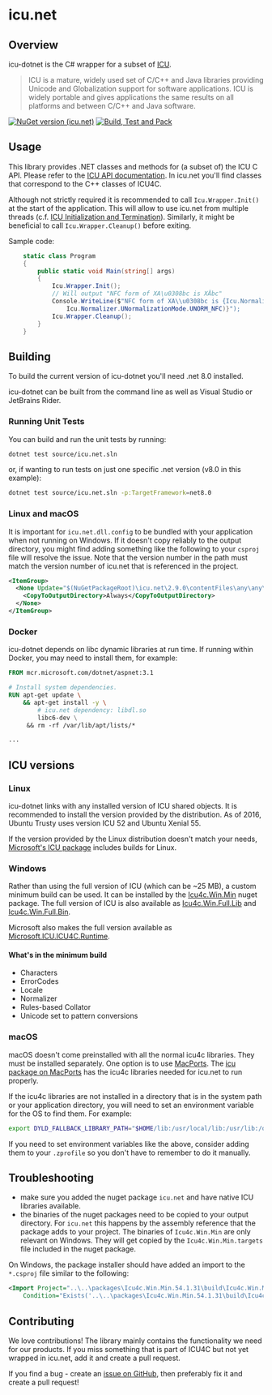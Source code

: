 # icu.net

## Overview

icu-dotnet is the C# wrapper for a subset of [ICU](https://icu.unicode.org/).

> ICU is a mature, widely used set of C/C++ and Java libraries providing Unicode and Globalization support
> for software applications. ICU is widely portable and gives applications the same results on all platforms
> and between C/C++ and Java software.

[![NuGet version (icu.net)](https://img.shields.io/nuget/v/icu.net.svg?style=flat-square)](https://www.nuget.org/packages/icu.net/)
[![Build, Test and Pack](https://github.com/sillsdev/icu-dotnet/actions/workflows/CI-CD.yml/badge.svg)](https://github.com/sillsdev/icu-dotnet/actions/workflows/CI-CD.yml)

## Usage

This library provides .NET classes and methods for (a subset of) the ICU C API. Please refer to the
[ICU API documentation](https://unicode-org.github.io/icu-docs/apidoc/released/icu4c/). In icu.net
you'll find classes that correspond to the C++ classes of ICU4C.

Although not strictly required it is recommended to call `Icu.Wrapper.Init()` at the start of
the application. This will allow to use icu.net from multiple threads
(c.f. [ICU Initialization and Termination](https://unicode-org.github.io/icu/userguide/icu/design.html#icu4c-initialization-and-termination)).
Similarly, it might be beneficial to call `Icu.Wrapper.Cleanup()` before exiting.

Sample code:

``` csharp
    static class Program
    {
        public static void Main(string[] args)
        {
            Icu.Wrapper.Init();
            // Will output "NFC form of XA\u0308bc is XÄbc"
            Console.WriteLine($"NFC form of XA\\u0308bc is {Icu.Normalizer.Normalize("XA\u0308bc",
                Icu.Normalizer.UNormalizationMode.UNORM_NFC)}");
            Icu.Wrapper.Cleanup();
        }
    }
```

## Building

To build the current version of icu-dotnet you'll need .net 8.0 installed.

icu-dotnet can be built from the command line as well as Visual Studio or JetBrains Rider.

### Running Unit Tests

You can build and run the unit tests by running:

```bash
dotnet test source/icu.net.sln
```

or, if wanting to run tests on just one specific .net version (v8.0 in this example):

```bash
dotnet test source/icu.net.sln -p:TargetFramework=net8.0
```

### Linux and macOS

It is important for `icu.net.dll.config` to be bundled with your application when not
running on Windows. If it doesn't copy reliably to the output directory, you might find
adding something like the following to your `csproj` file will resolve the issue. Note
that the version number in the path must match the version number of icu.net that is
referenced in the project.

```xml
<ItemGroup>
  <None Update="$(NuGetPackageRoot)\icu.net\2.9.0\contentFiles\any\any\icu.net.dll.config">
    <CopyToOutputDirectory>Always</CopyToOutputDirectory>
  </None>
</ItemGroup>
```

### Docker

icu-dotnet depends on libc dynamic libraries at run time. If running within Docker, you may
need to install them, for example:

```Dockerfile
FROM mcr.microsoft.com/dotnet/aspnet:3.1

# Install system dependencies.
RUN apt-get update \
    && apt-get install -y \
        # icu.net dependency: libdl.so
        libc6-dev \
     && rm -rf /var/lib/apt/lists/*

...
```

## ICU versions

### Linux

icu-dotnet links with any installed version of ICU shared objects. It is
recommended to install the version provided by the distribution.  As of 2016,
Ubuntu Trusty uses version ICU 52 and Ubuntu Xenial 55.

If the version provided by the Linux distribution doesn't match your needs,
[Microsoft's ICU package](https://www.nuget.org/packages/Microsoft.ICU.ICU4C.Runtime/)
includes builds for Linux.

### Windows

Rather than using the full version of ICU (which can be ~25 MB), a custom minimum
build can be used. It can be installed by the
[Icu4c.Win.Min](https://www.nuget.org/packages/Icu4c.Win.Min/) nuget package.
The full version of ICU is also available as
[Icu4c.Win.Full.Lib](https://www.nuget.org/packages/Icu4c.Win.Full.Lib/) and
[Icu4c.Win.Full.Bin](https://www.nuget.org/packages/Icu4c.Win.Full.Bin/).

Microsoft also makes the full version available as
[Microsoft.ICU.ICU4C.Runtime](https://www.nuget.org/packages/Microsoft.ICU.ICU4C.Runtime/).

#### What's in the minimum build

- Characters
- ErrorCodes
- Locale
- Normalizer
- Rules-based Collator
- Unicode set to pattern conversions

### macOS

macOS doesn't come preinstalled with all the normal icu4c libraries. They must be
installed separately. One option is to use [MacPorts](https://www.macports.org/).
The [icu package on MacPorts](https://ports.macports.org/port/icu/) has the icu4c
libraries needed for icu.net to run properly.

If the icu4c libraries are not installed in a directory that is in the system path
or your application directory, you will need to set an environment variable for
the OS to find them. For example:

```bash
export DYLD_FALLBACK_LIBRARY_PATH="$HOME/lib:/usr/local/lib:/usr/lib:/opt/local/lib"
```

If you need to set environment variables like the above, consider adding them to
your `.zprofile` so you don't have to remember to do it manually.

## Troubleshooting

- make sure you added the nuget package `icu.net` and have native ICU libraries available.
- the binaries of the nuget packages need to be copied to your output directory.
  For `icu.net` this happens by the assembly reference that the package
  adds to your project. The binaries of `Icu4c.Win.Min` are only relevant on
  Windows. They will get copied by the `Icu4c.Win.Min.targets` file included
  in the nuget package.

On Windows, the package installer should have added an import to the `*.csproj` file similar
to the following:

```xml
<Import Project="..\..\packages\Icu4c.Win.Min.54.1.31\build\Icu4c.Win.Min.targets"
    Condition="Exists('..\..\packages\Icu4c.Win.Min.54.1.31\build\Icu4c.Win.Min.targets')" />
```

## Contributing

We love contributions! The library mainly contains the functionality we need for our products. If you
miss something that is part of ICU4C but not yet wrapped in icu.net, add it and create a pull request.

If you find a bug - create an [issue on GitHub](https://github.com/sillsdev/icu-dotnet/issues/new/choose),
then preferably fix it and create a pull request!
